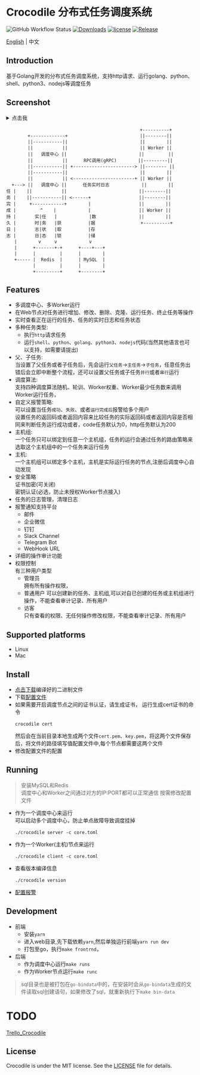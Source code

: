 # Crocodile 分布式任务调度系统

![GitHub Workflow Status](https://img.shields.io/github/workflow/status/labulaka521/crocodile/Build_release)
[![Downloads](https://img.shields.io/github/downloads/labulaka521/crocodile/total.svg)](https://github.com/labulaka521/crocodile/releases)
[![license](https://img.shields.io/github/license/mashape/apistatus.svg?maxAge=2592000)](https://github.com/labulaka521/crocodile/blob/master/LICENSE)
[![Release](https://img.shields.io/github/release/labulaka521/crocodile.svg?label=Release)](https://github.com/labulaka521/crocodile/releases)


[English](./README.md) | 中文 


## Introduction
基于Golang开发的分布式任务调度系统，支持http请求、运行golang、python、shell、python3、nodejs等调度任务  

## Screenshot
<details>
<summary>点击我</summary>

![](./screenshot/2.png)
![](./screenshot/3.png)
![](./screenshot/4.png)
![](./screenshot/5.png)
![](./screenshot/6.png)
![](./screenshot/7.png)
![](./screenshot/1.png)
</details>

```          
                                                  +----------+
        +-------------+                           ||--------||
        ||-----------||                           ||        ||
        ||           ||                           || Worker ||
        ||   调度中心 ||                           ||         ||
        ||           ||      RPC调用(gRPC)        ||---------||
        ||-----------|| +-----------------------> ||-------- ||
        ||-----------||                           ||        ||
        ||           || <-----------------------+ || Worker ||
  +---> ||   调度中心 ||      任务实时日志            ||        ||
任 |    ||           ||                           ||--------||
务 |    ||-----------|| <------+                  ||--------||
完 |     +------------+        |                  ||        ||
成 |         ^    |            |                  || Worker ||
持 |       实|任   |            |数                ||        ||                
久 |       时|务   |获          |据                 +----------+ 
日 |       志|状   |取          |存                
志 |       日|态   |锁          |储
   |        v     v            v
   |      +-------+-+      +----+---+
   |      |         |      |        |
   +----- |  Redis  |      | MySQL  |
          |         |      |        |
          +---------+      +--------+
```

## Features
- 多调度中心、多Worker运行
- 在Web节点对任务进行增加、修改、删除、克隆、运行任务、终止任务等操作
- 实时查看正在运行的任务、任务的实时日志和任务状态
- 多种任务类型:
    - 执行`http`请求任务
    - 运行`shell`、`python`、`golang`、`python3`、`nodejs`代码(当然其他语言也可以支持，如需要请提出)
- 父、子任务:   
    当设置了父任务或者子任务后，先会运行`父任务`->`主任务`->`子任务`，任意任务出错后会立即中断整个流程，还可以设置父任务或子任务`并行`或者`串行`运行
- 调度算法:  
    支持四种调度算法随机、轮训、Worker权重、Worker最少任务数来调用Worker运行任务，
- 自定义报警策略:  
    可以设置当任务`成功`、`失败`、或者`运行完成后`报警给多个用户  
    设置任务的返回码或者返回内容来比较任务的实际返回码或者返回内容是否相同来判断任务运行成功或者，code任务默认为0，http任务默认为200  
- 主机组:  
    一个任务只可以绑定到任意一个主机组，任务的运行会通过任务的路由策略来选取这个主机组中的一个任务来运行任务
- 主机:  
    一个主机组可以绑定多个主机，主机是实际运行任务的节点,注册后调度中心自动发现
- 安全策略  
    证书加密(可关闭)     
    密钥认证(必选，防止未授权Worker节点接入)
- 任务的日志管理，清理日志
- 报警通知支持平台  
    - 邮件  
    - 企业微信  
    - 钉钉  
    - Slack Channel   
    - Telegram Bot
    - WebHook URL
- 详细的操作审计功能  
- 权限控制  
    有三种用户类型
    - 管理员  
        拥有所有操作权限，
    - 普通用户
        可以创建新的任务、主机组,可以对自已创建的任务或主机组进行操作，不能查看审计记录、所有用户
    - 访客  
        只有查看的权限、无任何操作修改权限，不能查看审计记录、所有用户


## Supported platforms
- Linux
- Mac

## Install
- [点击下载](https://github.com/labulaka521/crocodile/releases)编译好的二进制文件
- 下载[配置文件](https://raw.githubusercontent.com/labulaka521/crocodile/master/core.toml)
- 如果需要开启调度节点之间的证书认证，请生成证书，
    运行生成cert证书的命令
    ```shell
    crocodile cert
    ```
    然后会在当前目录本地生成两个文件`cert.pem`、`key.pem`，将这两个文件保存后，将文件的路径填写值配置文件中,每个节点都需要这两个文件
- 修改配置文件的配置

## Running
  >安装MySQL和Redis  
  >调度中心和Worker之间通过对方的IP:PORT都可以正常通信 
  >按需修改配置文件 
- 作为一个调度中心来运行  
    可以启动多个调度中心，防止单点故障导致调度挂掉  
    ```shell
    ./crocodile server -c core.toml
    ```
- 作为一个Worker(主机)节点来运行  
    ```shell
    ./crocodile client -c core.toml
    ```
- 查看版本编译信息
    ```
    ./crocodile version
    ```
- [配置报警](https://github.com/labulaka521/crocodile/wiki/%E9%85%8D%E7%BD%AE%E6%8A%A5%E8%AD%A6%E9%80%9A%E7%9F%A5)

## Development
- 前端
    - 安装`yarn`
    - 进入web目录,先下载依赖`yarn`,然后单独运行前端`yarn run dev`
    - 打包至go，执行`make frontrnd`，
- 后端
    - 作为调度中心运行`make runs`
    - 作为Worker节点运行`make runc`
> sql目录也是被打包在`go-bindata`中的，在安装时会从`go-bindata`生成的文件读取sql创建语句，如果修改了sql，就重新执行下`make bin-data`


# TODO
[Trello_Crocodile](https://trello.com/b/9o299bds/crocodile)

## License
Crocodile is under the MIT license. See the [LICENSE](./LICENSE) file for details.
